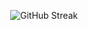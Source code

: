 [//]: # (<h1 align="center">Hi 👋, I'm Naufal Azkia</h1>)

[//]: # (<h3 align="center">Cuman bisa PHP dan sedikit JS</h3>)
[//]: # (<p align="center"><a href="https://discord.com/users/438674921401483275" target="_blank" rel="noreferrer"><img align="center" src="https://lanyard.cnrad.dev/api/438674921401483275" alt="naufkia" /> </a></p>)

<p align="center"><img src="https://streak-stats.demolab.com?user=naufkia&theme=dark" alt="GitHub Streak" /></p>

[//]: #  (<p align="center"><a href="https://nauf.biz.id/donate" target="_blank"> <img align="center" src="https://cdn.buymeacoffee.com/buttons/v2/default-yellow.png" height="50" width="210" alt="Traktir" /></a></p>)

